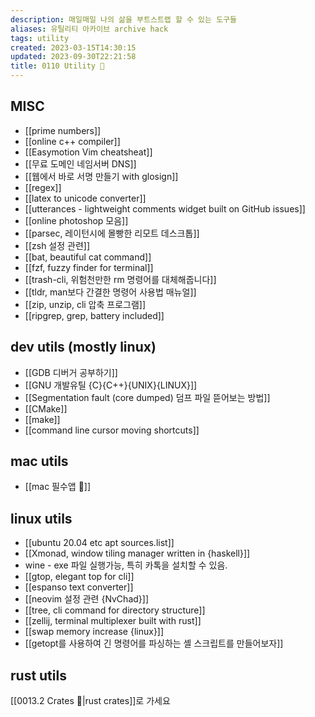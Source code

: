```yaml
---
description: 매일매일 나의 삶을 부트스트랩 할 수 있는 도구들
aliases: 유틸리티 아카이브 archive hack
tags: utility
created: 2023-03-15T14:30:15
updated: 2023-09-30T22:21:58
title: 0110 Utility 🔧
---
```


## MISC

- [[prime numbers]]
- [[online c++ compiler]]
- [[Easymotion Vim cheatsheat]]
- [[무료 도메인 네임서버 DNS]]
- [[웹에서 바로 서명 만들기 with glosign]]
- [[regex]]
- [[latex to unicode converter]]
- [[utterances - lightweight comments widget built on GitHub issues]]
- [[online photoshop 모음]]
- [[parsec, 레이턴시에 몰빵한 리모트 데스크톱]]
- [[zsh 설정 관련]]
- [[bat, beautiful cat command]]
- [[fzf, fuzzy finder for terminal]]
- [[trash-cli, 위험천만한 rm 명령어를 대체해줍니다]]
- [[tldr, man보다 간결한 명령어 사용법 매뉴얼]]
- [[zip, unzip, cli 압축 프로그램]]
- [[ripgrep, grep, battery included]]

## dev utils (mostly linux)

- [[GDB 디버거 공부하기]]
- [[GNU 개발유틸 {C}{C++}{UNIX}{LINUX}]]
- [[Segmentation fault (core dumped) 덤프 파일 뜯어보는 방법]]
- [[CMake]]
- [[make]]
- [[command line cursor moving shortcuts]]

## mac utils

- [[mac 필수앱 🍎]]

## linux utils

- [[ubuntu 20.04 etc apt sources.list]]
- [[Xmonad, window tiling manager written in {haskell}]]
- wine - exe 파일 실행가능, 특히 카톡을 설치할 수 있음.
- [[gtop, elegant top for cli]]
- [[espanso text converter]]
- [[neovim 설정 관련 {NvChad}]]
- [[tree, cli command for directory structure]]
- [[zellij, terminal multiplexer built with rust]]
- [[swap memory increase {linux}]]
- [[getopt를 사용하여 긴 명령어를 파싱하는 셸 스크립트를 만들어보자]]

## rust utils

[[0013.2 Crates 🦀|rust crates]]로 가세요